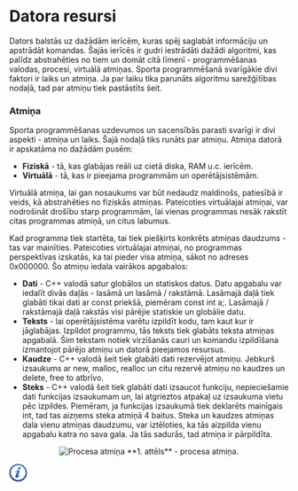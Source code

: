 # Datora resursi

Dators balstās uz dažādām ierīcēm, kuras spēj saglabāt informāciju un apstrādāt komandas. Šajās ierīcēs ir gudri iestrādāti dažādi algoritmi, kas palīdz abstrahēties no tiem un domāt citā līmenī - programmēšanas valodas, procesi, virtuālā atmiņas. Sporta programmēšanā svarīgākie divi faktori ir laiks un atmiņa. Ja par laiku tika parunāts algoritmu sarežģītības nodaļā, tad par atmiņu tiek pastāstīts šeit.

### Atmiņa

Sporta programmēšanas uzdevumos un sacensībās parasti svarīgi ir divi aspekti - atmiņa un laiks. Šajā nodaļā tiks runāts par atmiņu. Atmiņa  datorā ir apskatāma no dažādām pusēm:

- **Fiziskā** - tā, kas glabājas reāli uz cietā diska, RAM u.c. ierīcēm.
- **Virtuālā** - tā, kas ir pieejama programmām un operētājsistēmām.

Virtuālā atmiņa, lai gan nosaukums var būt nedaudz maldinošs, patiesībā ir veids, kā abstrahēties no fiziskās atmiņas. Pateicoties virtuālajai atmiņai, var nodrošināt drošību starp programmām, lai vienas programmas nesāk rakstīt citas programmas atmiņā, un citus labumus.

Kad programma tiek startēta, tai tiek piešķirts konkrēts atmiņas daudzums - tas var mainīties. Pateicoties virtuālajai atmiņai, no programmas perspektīvas izskatās, ka tai pieder visa atmiņa, sākot no adreses 0x000000. Šo atmiņu iedala vairākos apgabalos:

- **Dati** - C++ valodā satur globālos un statiskos datus. Datu apgabalu var iedalīt divās daļās - lasāmā un lasāmā / rakstāmā. Lasāmajā daļā tiek glabāti tikai dati ar const priekšā, piemēram const int a;. Lasāmajā / rakstāmajā daļā rakstās visi pārējie statiskie un globālie datu.
- **Teksts** - lai operētājsistēma varētu izpildīt kodu, tam kaut kur ir jāglabājas. Izpildot programmu, tās teksts tiek glabāts teksta atmiņas apgabalā. Šim tekstam notiek virzīšanās cauri un komandu izpildīšana izmantojot pārējo atmiņu un datorā pieejamos resursus.
- **Kaudze** - C++ valodā šeit tiek glabāti dati rezervējot atmiņu. Jebkurš izsaukums ar new, malloc, realloc un citu rezervē atmiņu no kaudzes un delete, free to atbrīvo.
- **Steks** - C++ valodā šeit tiek glabāti dati izsaucot funkciju, nepieciešamie dati funkcijas izsaukumam un, lai atgrieztos atpakaļ uz izsaukuma vietu pēc izpildes. Piemēram, ja funkcijas izsaukumā tiek deklarēts mainīgais int, tad tas aizņems steka atmiņā 4 baitus. Steka un kaudzes atmiņas dala vienu atmiņas daudzumu, var iztēloties, ka tās aizpilda vienu apgabalu katra no sava gala. Ja tās sadurās, tad atmiņa ir pārpildīta.

<center>
<img alt="Procesa atmiņa" src="/media/theory/atmina.png"/>
**1. attēls** - procesa atmiņa.
</center>

<a href="http://en.wikipedia.org/wiki/Data_segment" target="_blank">![Vairāk informācija](/media/theory/information.png)</a>